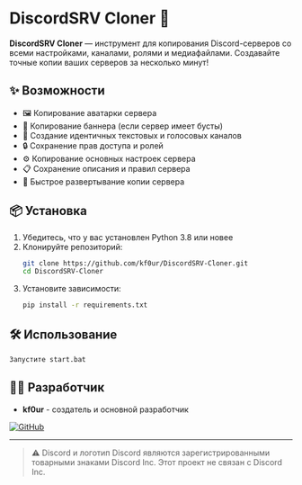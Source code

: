 # DiscordSRV Cloner 🚀

**DiscordSRV Cloner** — инструмент для копирования Discord-серверов со всеми настройками, каналами, ролями и медиафайлами. Создавайте точные копии ваших серверов за несколько минут! 

## ✨ Возможности

- 🖼️ Копирование аватарки сервера
- 🎨 Копирование баннера (если сервер имеет бусты)
- 📁 Создание идентичных текстовых и голосовых каналов
- 🔒 Сохранение прав доступа и ролей
- ⚙️ Копирование основных настроек сервера
- 📋 Сохранение описания и правил сервера
- 🚀 Быстрое развертывание копии сервера

## 📦 Установка

1. Убедитесь, что у вас установлен Python 3.8 или новее
2. Клонируйте репозиторий:
   ```bash
   git clone https://github.com/kf0ur/DiscordSRV-Cloner.git
   cd DiscordSRV-Cloner
   ```
3. Установите зависимости:
   ```bash
   pip install -r requirements.txt
   ```


## 🛠 Использование

```bash
Запустите start.bat
```

## 👨‍💻 Разработчик

- **kf0ur** - создатель и основной разработчик

[![GitHub](https://img.shields.io/badge/GitHub-kf0ur-blue?style=flat&logo=github)](https://github.com/kf0ur)

---

> ⚠️ Discord и логотип Discord являются зарегистрированными товарными знаками Discord Inc. Этот проект не связан с Discord Inc.
